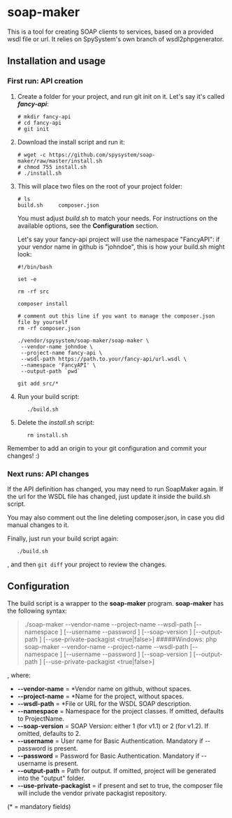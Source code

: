 # soap-maker

This is a tool for creating SOAP clients to services, based on a provided wsdl file or url. It relies on SpySystem's own branch of wsdl2phpgenerator.

## Installation and usage

### First run: API creation
1. Create a folder for your project, and run git init on it. Let's say it's called ***fancy-api***:
   ```
   # mkdir fancy-api
   # cd fancy-api
   # git init
   ```

2. Download the install script and run it:
   ```
   # wget -c https://github.com/spysystem/soap-maker/raw/master/install.sh
   # chmod 755 install.sh
   # ./install.sh
   ```

3. This will place two files on the root of your project folder:
   ```
   # ls
   build.sh     composer.json
   ```
   You must adjust *build.sh* to match your needs.
   For instructions on the available options, see the **Configuration** section.
   
   Let's say your fancy-api project will use the namespace "FancyAPI": if your vendor name in github is "johndoe", this is how your build.sh might look:
   ```
   #!/bin/bash
   
   set -e
   
   rm -rf src
   
   composer install
   
   # comment out this line if you want to manage the composer.json file by yourself
   rm -rf composer.json
   
   ./vendor/spysystem/soap-maker/soap-maker \
    --vendor-name johndoe \
    --project-name fancy-api \
    --wsdl-path https://path.to.your/fancy-api/url.wsdl \
    --namespace 'FancyAPI' \
    --output-path `pwd`
   
   git add src/*

   ```

4. Run your build script:
   ```
      ./build.sh
   ```

5. Delete the *install.sh* script:
   ```
      rm install.sh
   ```

Remember to add an origin to your git configuration and commit your changes! :)

### Next runs: API changes
If the API definition has changed, you may need to run SoapMaker again. If the url for the WSDL file has changed, just update it inside the build.sh script.

You may also comment out the line deleting composer.json, in case you did manual changes to it.

Finally, just run your build script again:
```
   ./build.sh
```
, and then `git diff` your project to review the changes.

## Configuration
The build script is a wrapper to the **soap-maker** program.
**soap-maker** has the following syntax:

>./soap-maker --vendor-name <VendorName> --project-name <ProjectName> --wsdl-path <WSDL> [--namespace <Namespace>] [--username <Username> --password <Password>] [--soap-version <SOAPVersion>] [--output-path <PathToOutput>] [--use-private-packagist <true|false>]
#####Windows:
>php soap-maker --vendor-name <VendorName> --project-name <ProjectName> --wsdl-path <WSDL> [--namespace <Namespace>] [--username <Username> --password <Password>] [--soap-version <SOAPVersion>] [--output-path <PathToOutput>] [--use-private-packagist <true|false>]

, where:
- **--vendor-name** = *Vendor name on github, without spaces.
- **--project-name** = *Name for the project, without spaces.
- **--wsdl-path** = *File or URL for the WSDL SOAP description.
- **--namespace** = Namespace for the project classes. If omitted, defaults to ProjectName.
- **--soap-version** = SOAP Version: either 1 (for v1.1) or 2 (for v1.2). If omitted, defaults to 2.
- **--username** = User name for Basic Authentication. Mandatory if --password is present.
- **--password** = Password for Basic Authentication. Mandatory if --username is present.
- **--output-path** = Path for output. If omitted, project will be generated into the "output" folder.
- **--use-private-packagist** = if present and set to true, the composer file will include the vendor private packagist repository.

(* = mandatory fields)

